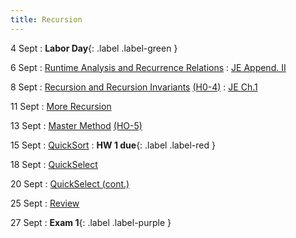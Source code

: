 ```yaml
---
title: Recursion 
---
```


4 Sept
: **Labor Day**{: .label .label-green }

6 Sept
: [Runtime Analysis and Recurrence Relations](https://msu.github.io/csci-432-fall2023/assets/pdfs/09-06_notes.pdf)
   : [JE Append. II](https://jeffe.cs.illinois.edu/teaching/algorithms/book/99-recurrences.pdf) 

8 Sept
: [Recursion and Recursion Invariants](https://msu.github.io/csci-432-fall2023/assets/pdfs/09-08_notes.pdf) [(H0-4)](https://msu.github.io/csci-432-fall2023/assets/pdfs/09-08_recur-inv.pdf)
   : [JE Ch.1](https://jeffe.cs.illinois.edu/teaching/algorithms/book/01-recursion.pdf) 

11 Sept
: [More Recursion](https://msu.github.io/csci-432-fall2023/assets/pdfs/09-11_notes.pdf)

13 Sept
: [Master Method](https://msu.github.io/csci-432-fall2023/assets/pdfs/09-13_notes.pdf) [(HO-5)](https://msu.github.io/csci-432-fall2023/assets/pdfs/09-13_master-theorem.pdf)

15 Sept
: [QuickSort](https://msu.github.io/csci-432-fall2023/assets/pdfs/09-15_notes.pdf)
: **HW 1 due**{: .label .label-red }

18 Sept
: [QuickSelect](https://msu.github.io/csci-432-fall2023/assets/pdfs/09-18_notes.pdf)

20 Sept
: [QuickSelect (cont.)](https://msu.github.io/csci-432-fall2023/assets/pdfs/09-20_notes.pdf)

25 Sept
: [Review](https://miro.com/app/board/uXjVMh7doWg=/?share_link_id=379628162699)

27 Sept
: **Exam 1**{: .label .label-purple }

